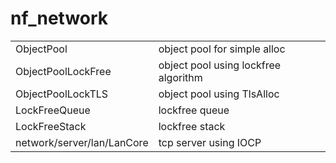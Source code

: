 
# nf_network

|                            |                                      |
| -------------------------- | ------------------------------------ |
| ObjectPool                 | object pool for simple alloc         |
| ObjectPoolLockFree         | object pool using lockfree algorithm |
| ObjectPoolLockTLS          | object pool using TlsAlloc           |
| LockFreeQueue              | lockfree queue                       |
| LockFreeStack              | lockfree stack                       |
| network/server/lan/LanCore | tcp server using IOCP                |
